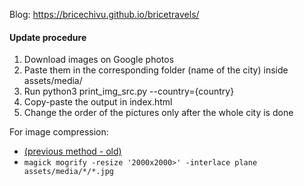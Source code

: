 Blog: https://bricechivu.github.io/bricetravels/

#### Update procedure
1. Download images on Google photos
2. Paste them in the corresponding folder (name of the city) inside assets/media/
3. Run python3 print_img_src.py  --country={country}
4. Copy-paste the output in index.html
5. Change the order of the pictures only after the whole city is done


For image compression:
- [(previous method - old)](https://github.com/calibreapp/image-actions?tab=readme-ov-file)
- ```magick mogrify -resize '2000x2000>' -interlace plane assets/media/*/*.jpg```
